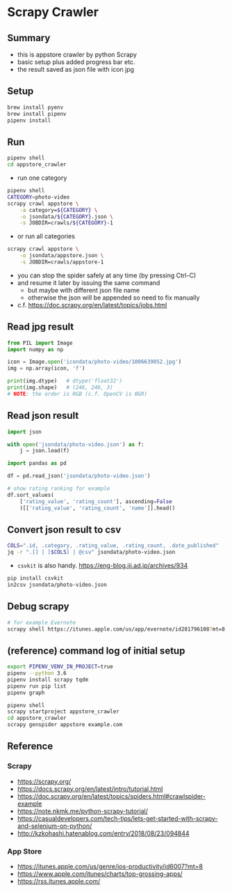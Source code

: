 # Scrapy Crawler


## Summary

* this is appstore crawler by python Scrapy
* basic setup plus added progress bar etc.
* the result saved as json file with icon jpg


## Setup

```bash
brew install pyenv
brew install pipenv
pipenv install
```


## Run

```bash
pipenv shell
cd appstore_crawler
```

* run one category

```bash
pipenv shell
CATEGORY=photo-video
scrapy crawl appstore \
    -a category=${CATEGORY} \
    -o jsondata/${CATEGORY}.json \
    -s JOBDIR=crawls/${CATEGORY}-1
```

* or run all categories

```bash
scrapy crawl appstore \
    -o jsondata/appstore.json \
    -s JOBDIR=crawls/appstore-1
```

* you can stop the spider safely at any time (by pressing Ctrl-C)
* and resume it later by issuing the same command
  - but maybe with different json file name
  - otherwise the json will be appended so need to fix manually
* c.f. https://doc.scrapy.org/en/latest/topics/jobs.html


## Read jpg result

```python
from PIL import Image
import numpy as np

icon = Image.open('icondata/photo-video/1006639052.jpg')
img = np.array(icon, 'f')

print(img.dtype)   # dtype('float32')
print(img.shape)   # (246, 246, 3)
# NOTE: the order is RGB (c.f. OpenCV is BGR)
```


## Read json result

```python
import json

with open('jsondata/photo-video.json') as f:
    j = json.load(f)
```

```python
import pandas as pd

df = pd.read_json('jsondata/photo-video.json')

# show rating ranking for example
df.sort_values(
    ['rating_value', 'rating_count'], ascending=False
    )[['rating_value', 'rating_count', 'name']].head()
```


## Convert json result to csv

```bash
COLS=".id, .category, .rating_value, .rating_count, .date_published"
jq -r ".[] | [$COLS] | @csv" jsondata/photo-video.json
```

* `csvkit` is also handy. https://eng-blog.iij.ad.jp/archives/934
 
```bash
pip install csvkit
in2csv jsondata/photo-video.json
```


## Debug scrapy

```bash
# for example Evernote
scrapy shell https://itunes.apple.com/us/app/evernote/id281796108?mt=8
```


## (reference) command log of initial setup

```bash
export PIPENV_VENV_IN_PROJECT=true
pipenv --python 3.6
pipenv install scrapy tqdm
pipenv run pip list
pipenv graph
```

```bash
pipenv shell
scrapy startproject appstore_crawler
cd appstore_crawler
scrapy genspider appstore example.com
```


## Reference

### Scrapy

* https://scrapy.org/
* https://docs.scrapy.org/en/latest/intro/tutorial.html
* https://doc.scrapy.org/en/latest/topics/spiders.html#crawlspider-example
* https://note.nkmk.me/python-scrapy-tutorial/
* https://casualdevelopers.com/tech-tips/lets-get-started-with-scrapy-and-selenium-on-python/
* http://kzkohashi.hatenablog.com/entry/2018/08/23/094844

### App Store

* https://itunes.apple.com/us/genre/ios-productivity/id6007?mt=8
* https://www.apple.com/itunes/charts/top-grossing-apps/
* https://rss.itunes.apple.com/
